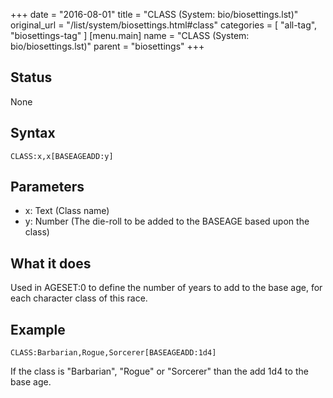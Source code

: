 +++
date = "2016-08-01"
title = "CLASS (System: bio/biosettings.lst)"
original_url = "/list/system/biosettings.html#class"
categories = [ "all-tag", "biosettings-tag" ]
[menu.main]
    name = "CLASS (System: bio/biosettings.lst)"
    parent = "biosettings"
+++

## Status

None

## Syntax

`CLASS:x,x[BASEAGEADD:y]`

## Parameters

-   x: Text (Class name)
-   y: Number (The die-roll to be added to the BASEAGE
    based upon the class)



What it does
------------

Used in AGESET:0 to define the number of years to add to the base age,
for each character class of this race.

Example
-------

`CLASS:Barbarian,Rogue,Sorcerer[BASEAGEADD:1d4]`

If the class is "Barbarian", "Rogue" or "Sorcerer" than the add 1d4 to
the base age.

